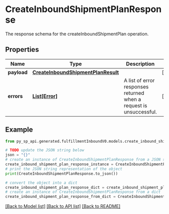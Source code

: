 # CreateInboundShipmentPlanResponse

The response schema for the createInboundShipmentPlan operation.

## Properties

Name | Type | Description | Notes
------------ | ------------- | ------------- | -------------
**payload** | [**CreateInboundShipmentPlanResult**](CreateInboundShipmentPlanResult.md) |  | [optional] 
**errors** | [**List[Error]**](Error.md) | A list of error responses returned when a request is unsuccessful. | [optional] 

## Example

```python
from py_sp_api.generated.fulfillmentInboundV0.models.create_inbound_shipment_plan_response import CreateInboundShipmentPlanResponse

# TODO update the JSON string below
json = "{}"
# create an instance of CreateInboundShipmentPlanResponse from a JSON string
create_inbound_shipment_plan_response_instance = CreateInboundShipmentPlanResponse.from_json(json)
# print the JSON string representation of the object
print(CreateInboundShipmentPlanResponse.to_json())

# convert the object into a dict
create_inbound_shipment_plan_response_dict = create_inbound_shipment_plan_response_instance.to_dict()
# create an instance of CreateInboundShipmentPlanResponse from a dict
create_inbound_shipment_plan_response_from_dict = CreateInboundShipmentPlanResponse.from_dict(create_inbound_shipment_plan_response_dict)
```
[[Back to Model list]](../README.md#documentation-for-models) [[Back to API list]](../README.md#documentation-for-api-endpoints) [[Back to README]](../README.md)


